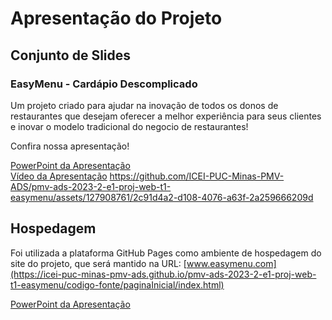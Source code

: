 # Apresentação do Projeto

## Conjunto de Slides

### EasyMenu - Cardápio Descomplicado

Um projeto criado para ajudar na inovação de todos os donos de restaurantes que desejam oferecer a melhor experiência para seus clientes e inovar o modelo tradicional do negocio de restaurantes!

Confira nossa apresentação!


[PowerPoint da Apresentação](https://github.com/ICEI-PUC-Minas-PMV-ADS/pmv-ads-2023-2-e1-proj-web-t1-easymenu/files/13620461/Apresentacao.slide.Easy.Menu.02.pdf) 
<br>
[Vídeo da Apresentação](https://github.com/ICEI-PUC-Minas-PMV-ADS/pmv-ads-2023-2-e1-proj-web-t1-easymenu/assets/127908761/2c91d4a2-d108-4076-a63f-2a259666209d)
https://github.com/ICEI-PUC-Minas-PMV-ADS/pmv-ads-2023-2-e1-proj-web-t1-easymenu/assets/127908761/2c91d4a2-d108-4076-a63f-2a259666209d

## Hospedagem

Foi utilizada a plataforma GitHub Pages como ambiente de hospedagem do site do projeto, que será mantido na URL: [www.easymenu.com](https://icei-puc-minas-pmv-ads.github.io/pmv-ads-2023-2-e1-proj-web-t1-easymenu/codigo-fonte/paginaInicial/index.html)

<a href="Apresentação final - ADS - Projeto Web Front-End - Turma 5 - Eixo 1 !.pptx">PowerPoint da Apresentação


